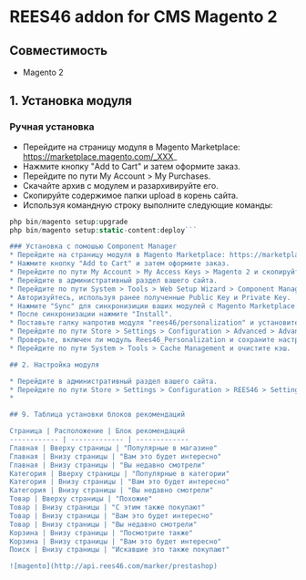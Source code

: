 # REES46 addon for CMS Magento 2

## Совместимость

* Magento 2

## 1. Установка модуля

### Ручная установка
* Перейдите на страницу модуля в Magento Marketplace: https://marketplace.magento.com/_XXX_
* Нажмите кнопку "Add to Cart" и затем оформите заказ.
* Перейдите по пути My Account > My Purchases.
* Скачайте архив с модулем и разархивируйте его.
* Скопируйте содержимое папки upload в корень сайта.
* Используя командную строку выполните следующие команды:

```php bin/magento module:enable Rees46_Personalization
php bin/magento setup:upgrade
php bin/magento setup:static-content:deploy```

### Установка с помошью Component Manager
* Перейдите на страницу модуля в Magento Marketplace: https://marketplace.magento.com/_XXX_
* Нажмите кнопку "Add to Cart" и затем оформите заказ.
* Перейдите по пути My Account > My Access Keys > Magento 2 и скопируйте Public Key и Private Key (предварительно сгенерируйте их, если это еще не сделано).
* Перейдите в административный раздел вашего сайта.
* Перейдите по пути System > Tools > Web Setup Wizard > Component Manager.
* Авторизуйтесь, используя ранее полученные Public Key и Private Key.
* Нажмите "Sync" для синхронизиции ваших модулей с Magento Marketplace.
* После синхронизации нажмите "Install".
* Поставьте галку напротив модуля "rees46/personalization" и установите его.
* Перейдите по пути Store > Settings > Configuration > Advanced > Advanced.
* Проверьте, включен ли модуль Rees46_Personalization и сохраните настройки.
* Перейдите по пути System > Tools > Cache Management и очистите кэш.

## 2. Настройка модуля

* Перейдите в административный раздел вашего сайта.
* Перейдите по пути Store > Settings > Configuration > REES46 > Settings.
* 

## 9. Таблица установки блоков рекомендаций

Страница | Расположение | Блок рекомендаций
------------ | ------------- | -------------
Главная | Вверху страницы | "Популярные в магазине"
Главная | Внизу страницы | "Вам это будет интересно"
Главная | Внизу страницы | "Вы недавно смотрели"
Категория | Вверху страницы | "Популярные в категории"
Категория | Внизу страницы | "Вам это будет интересно"
Категория | Внизу страницы | "Вы недавно смотрели"
Товар | Вверху страницы | "Похожие"
Товар | Внизу страницы | "С этим также покупают"
Товар | Внизу страницы | "Вам это будет интересно"
Товар | Внизу страницы | "Вы недавно смотрели"
Корзина | Внизу страницы | "Посмотрите также"
Корзина | Внизу страницы | "Вам это будет интересно"
Поиск | Внизу страницы | "Искавшие это также покупают"

![magento](http://api.rees46.com/marker/prestashop)
